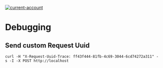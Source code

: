 [![current-account](https://circleci.com/gh/flaviozantut/current-account.svg?style=svg)](https://circleci.com/gh/flaviozantut/current-account)

# Debugging

## Send custom Request Uuid

    curl -H "X-Request-Uuid-Trace: ff43f444-81fb-4c69-3044-6cd74272a311" -s -I -X POST http://localhost